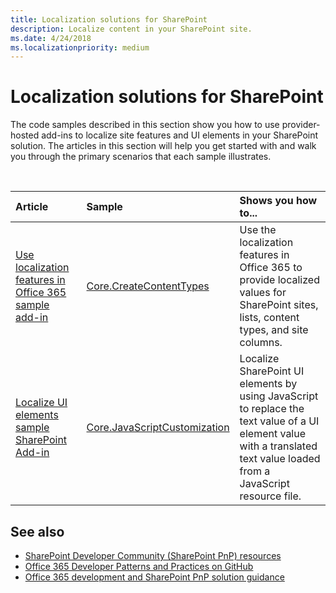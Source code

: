 ```yaml
---
title: Localization solutions for SharePoint
description: Localize content in your SharePoint site.
ms.date: 4/24/2018
ms.localizationpriority: medium
---
```


# Localization solutions for SharePoint

The code samples described in this section show you how to use provider-hosted add-ins to localize site features and UI elements in your SharePoint solution. The articles in this section will help you get started with and walk you through the primary scenarios that each sample illustrates. 

<br/>

|Article|Sample|Shows you how to...|
|:-----|:-----|:-----|
|[Use localization features in Office 365 sample add-in](use-localization-features-in-office-365-sample-app.md)|[Core.CreateContentTypes](https://github.com/SharePoint/PnP/tree/master/Samples/Core.CreateContentTypes)|Use the localization features in Office 365 to provide localized values for SharePoint sites, lists, content types, and site columns. |
|[Localize UI elements sample SharePoint Add-in](localize-ui-elements-sample-app-for-sharepoint.md)|[Core.JavaScriptCustomization](https://github.com/SharePoint/PnP/tree/master/Samples/Core.JavaScriptCustomization)|Localize SharePoint UI elements by using JavaScript to replace the text value of a UI element value with a translated text value loaded from a JavaScript resource file. |

## See also
  
- [SharePoint Developer Community (SharePoint PnP) resources](../community/community.md) 
- [Office 365 Developer Patterns and Practices on GitHub](https://github.com/SharePoint/PnP)
- [Office 365 development and SharePoint PnP solution guidance](office-365-development-patterns-and-practices-solution-guidance.md) 

